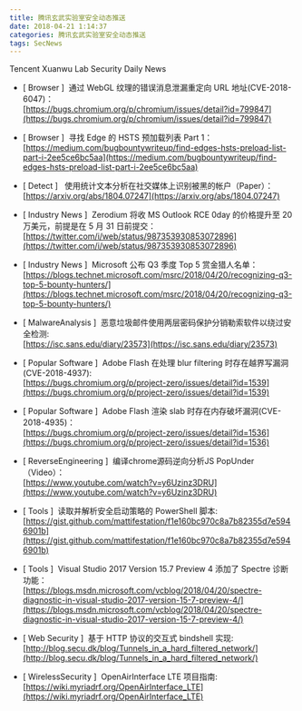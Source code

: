 ```yaml
---
title: 腾讯玄武实验室安全动态推送
date: 2018-04-21 1:14:37
categories: 腾讯玄武实验室安全动态推送
tags: SecNews
---
```


Tencent Xuanwu Lab Security Daily News  
* [ Browser ]  通过 WebGL 纹理的错误消息泄漏重定向 URL 地址(CVE-2018-6047)：   
[https://bugs.chromium.org/p/chromium/issues/detail?id=799847](https://bugs.chromium.org/p/chromium/issues/detail?id=799847)  

* [ Browser ]  寻找 Edge 的 HSTS 预加载列表 Part 1：   
[https://medium.com/bugbountywriteup/find-edges-hsts-preload-list-part-i-2ee5ce6bc5aa](https://medium.com/bugbountywriteup/find-edges-hsts-preload-list-part-i-2ee5ce6bc5aa)  

* [ Detect ]   使用统计文本分析在社交媒体上识别被黑的帐户（Paper）：   
[https://arxiv.org/abs/1804.07247](https://arxiv.org/abs/1804.07247)  

* [ Industry News ]  Zerodium 将收 MS Outlook RCE 0day 的价格提升至 20 万美元，前提是在  5 月 31 日前提交：   
[https://twitter.com/i/web/status/987353930853072896](https://twitter.com/i/web/status/987353930853072896)  

* [ Industry News ]  Microsoft 公布 Q3 季度 Top 5 赏金猎人名单：   
[https://blogs.technet.microsoft.com/msrc/2018/04/20/recognizing-q3-top-5-bounty-hunters/](https://blogs.technet.microsoft.com/msrc/2018/04/20/recognizing-q3-top-5-bounty-hunters/)  

* [ MalwareAnalysis ]  恶意垃圾邮件使用两层密码保护分销勒索软件以绕过安全检测:   
[https://isc.sans.edu/diary/23573](https://isc.sans.edu/diary/23573)  

* [ Popular Software ]  Adobe Flash 在处理 blur filtering 时存在越界写漏洞(CVE-2018-4937):   
[https://bugs.chromium.org/p/project-zero/issues/detail?id=1539](https://bugs.chromium.org/p/project-zero/issues/detail?id=1539)  

* [ Popular Software ]  Adobe Flash 渲染 slab 时存在内存破坏漏洞(CVE-2018-4935)：   
[https://bugs.chromium.org/p/project-zero/issues/detail?id=1536](https://bugs.chromium.org/p/project-zero/issues/detail?id=1536)  

* [ ReverseEngineering ]  编译chrome源码逆向分析JS PopUnder（Video）：   
[https://www.youtube.com/watch?v=y6Uzinz3DRU](https://www.youtube.com/watch?v=y6Uzinz3DRU)  

* [ Tools ]  读取并解析安全启动策略的 PowerShell 脚本:  
[https://gist.github.com/mattifestation/f1e160bc970c8a7b82355d7e5946901b](https://gist.github.com/mattifestation/f1e160bc970c8a7b82355d7e5946901b)  

* [ Tools ]  Visual Studio 2017 Version 15.7 Preview 4 添加了 Spectre 诊断功能：   
[https://blogs.msdn.microsoft.com/vcblog/2018/04/20/spectre-diagnostic-in-visual-studio-2017-version-15-7-preview-4/](https://blogs.msdn.microsoft.com/vcblog/2018/04/20/spectre-diagnostic-in-visual-studio-2017-version-15-7-preview-4/)  

* [ Web Security ]  基于 HTTP 协议的交互式 bindshell 实现:   
[http://blog.secu.dk/blog/Tunnels_in_a_hard_filtered_network/](http://blog.secu.dk/blog/Tunnels_in_a_hard_filtered_network/)  

* [ WirelessSecurity ]  OpenAirInterface LTE 项目指南:   
[https://wiki.myriadrf.org/OpenAirInterface_LTE](https://wiki.myriadrf.org/OpenAirInterface_LTE)  

